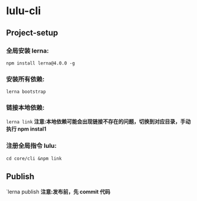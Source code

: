 # lulu-cli

## Project-setup

### 全局安装 lerna:

`npm install lerna@4.0.0 -g`

### 安装所有依赖:

`lerna bootstrap`

### 链接本地依赖:

`lerna link` **注意:本地依赖可能会出现链接不存在的问题，切换到对应目录，手动执行 npm instal1**

### 注册全局指令 lulu:

`cd core/cli &npm link`

## Publish

`lerna publish **注意:发布前，先 commit 代码**
